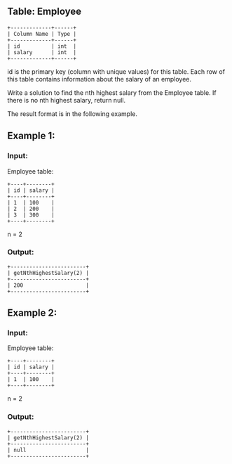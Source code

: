 ## Table: Employee
```
+-------------+------+
| Column Name | Type |
+-------------+------+
| id          | int  |
| salary      | int  |
+-------------+------+
```
id is the primary key (column with unique values) for this table.
Each row of this table contains information about the salary of an employee.
 

Write a solution to find the nth highest salary from the Employee table. If there is no nth highest salary, return null.

The result format is in the following example.

 

## Example 1:

### Input: 
Employee table:
```
+----+--------+
| id | salary |
+----+--------+
| 1  | 100    |
| 2  | 200    |
| 3  | 300    |
+----+--------+
```
n = 2
### Output: 
```
+------------------------+
| getNthHighestSalary(2) |
+------------------------+
| 200                    |
+------------------------+
```
## Example 2:

### Input: 
Employee table:
```
+----+--------+
| id | salary |
+----+--------+
| 1  | 100    |
+----+--------+
```
n = 2
### Output: 
```
+------------------------+
| getNthHighestSalary(2) |
+------------------------+
| null                   |
+------------------------+
```
